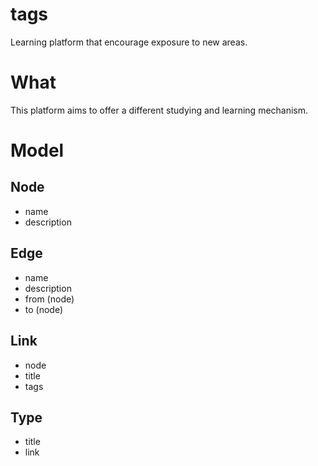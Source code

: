 # tags

Learning platform that encourage exposure to new areas.

# What

This platform aims to offer a different studying and learning mechanism.  

# Model

## Node

- name
- description

## Edge

- name
- description
- from (node)
- to (node)

## Link

- node
- title
- tags

## Type

- title
- link
